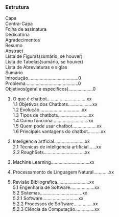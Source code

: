 ### Estrutura

Capa<br />
Contra-Capa<br />
Folha de assinatura<br />
Dedicatória<br />
Agradecimentos<br />
Resumo<br />
Abstract<br />
Lista de Figuras(sumário, se houver)<br />
Lista de Tabelas(sumário, se houver)<br />
Lista de Abreviaturas e siglas<br />
Sumário<br />
Introdução.......................................0<br />
Problema.........................................0<br />
Objetivos(geral e especificos)...................0<br />
 
1. O que é chatbot...............................xx<br />
    1.1 Objetivos dos Chatbots...................xx<br />
    1.2 Evolução.................................xx<br />
    1.3 Tipos de chatbots........................xx<br />
    1.4 Como funciona............................xx<br />
    1.5 Quem pode usar chatbot...................xx<br />
    1.6 Principais vantagens do chatbot..........xx<br />

2. Inteligencia artficial........................xx<br />
    2.1 Técnicas de inteligencia artificial......xx<br />
    2.2 RoughSets................................xx<br />

3. Machine Learning..............................xx<br />

4. Processamento de Linguagem Natural............xx<br />

5. Revisão Bibliografica.........................xx<br />
    5.1 Engenharia de Software...................xx<br />
    5.2 Sistemas.................................xx<br />
       5.2.1 Software............................xx<br />
       5.2.2 Processos de Software...............xx<br />
       5.2.3 Ciência da Computação...............xx<br />

